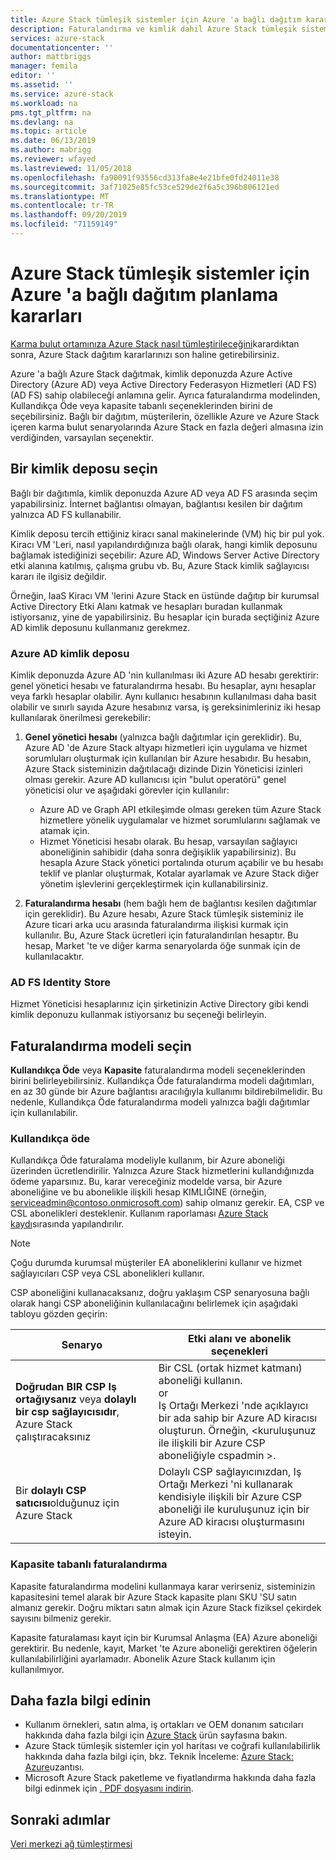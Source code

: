 ```yaml
---
title: Azure Stack tümleşik sistemler için Azure 'a bağlı dağıtım kararları | Microsoft Docs
description: Faturalandırma ve kimlik dahil Azure Stack tümleşik sistemlerin Azure 'a bağlı dağıtımları için dağıtım planlama kararlarını belirleme.
services: azure-stack
documentationcenter: ''
author: mattbriggs
manager: femila
editor: ''
ms.assetid: ''
ms.service: azure-stack
ms.workload: na
pms.tgt_pltfrm: na
ms.devlang: na
ms.topic: article
ms.date: 06/13/2019
ms.author: mabrigg
ms.reviewer: wfayed
ms.lastreviewed: 11/05/2018
ms.openlocfilehash: fa90091f93556cd313fa8e4e21bfe0fd24011e38
ms.sourcegitcommit: 3af71025e85fc53ce529de2f6a5c396b806121ed
ms.translationtype: MT
ms.contentlocale: tr-TR
ms.lasthandoff: 09/20/2019
ms.locfileid: "71159149"
---
```

# <a name="azure-connected-deployment-planning-decisions-for-azure-stack-integrated-systems"></a>Azure Stack tümleşik sistemler için Azure 'a bağlı dağıtım planlama kararları
[Karma bulut ortamınıza Azure Stack nasıl tümleştirileceğini](azure-stack-connection-models.md)karardıktan sonra, Azure Stack dağıtım kararlarınızı son haline getirebilirsiniz.

Azure 'a bağlı Azure Stack dağıtmak, kimlik deponuzda Azure Active Directory (Azure AD) veya Active Directory Federasyon Hizmetleri (AD FS) (AD FS) sahip olabileceği anlamına gelir. Ayrıca faturalandırma modelinden, Kullandıkça Öde veya kapasite tabanlı seçeneklerinden birini de seçebilirsiniz. Bağlı bir dağıtım, müşterilerin, özellikle Azure ve Azure Stack içeren karma bulut senaryolarında Azure Stack en fazla değeri almasına izin verdiğinden, varsayılan seçenektir.

## <a name="choose-an-identity-store"></a>Bir kimlik deposu seçin
Bağlı bir dağıtımla, kimlik deponuzda Azure AD veya AD FS arasında seçim yapabilirsiniz. İnternet bağlantısı olmayan, bağlantısı kesilen bir dağıtım yalnızca AD FS kullanabilir.

Kimlik deposu tercih ettiğiniz kiracı sanal makinelerinde (VM) hiç bir pul yok. Kiracı VM 'Leri, nasıl yapılandırdığınıza bağlı olarak, hangi kimlik deposunu bağlamak istediğinizi seçebilir: Azure AD, Windows Server Active Directory etki alanına katılmış, çalışma grubu vb. Bu, Azure Stack kimlik sağlayıcısı kararı ile ilgisiz değildir.

Örneğin, IaaS Kiracı VM 'lerini Azure Stack en üstünde dağıtıp bir kurumsal Active Directory Etki Alanı katmak ve hesapları buradan kullanmak istiyorsanız, yine de yapabilirsiniz. Bu hesaplar için burada seçtiğiniz Azure AD kimlik deposunu kullanmanız gerekmez.

### <a name="azure-ad-identity-store"></a>Azure AD kimlik deposu
Kimlik deponuzda Azure AD 'nin kullanılması iki Azure AD hesabı gerektirir: genel yönetici hesabı ve faturalandırma hesabı. Bu hesaplar, aynı hesaplar veya farklı hesaplar olabilir. Aynı kullanıcı hesabının kullanılması daha basit olabilir ve sınırlı sayıda Azure hesabınız varsa, iş gereksinimleriniz iki hesap kullanılarak önerilmesi gerekebilir:

1. **Genel yönetici hesabı** (yalnızca bağlı dağıtımlar için gereklidir). Bu, Azure AD 'de Azure Stack altyapı hizmetleri için uygulama ve hizmet sorumluları oluşturmak için kullanılan bir Azure hesabıdır. Bu hesabın, Azure Stack sisteminizin dağıtılacağı dizinde Dizin Yöneticisi izinleri olması gerekir. Azure AD kullanıcısı için "bulut operatörü" genel yöneticisi olur ve aşağıdaki görevler için kullanılır:

    - Azure AD ve Graph API etkileşimde olması gereken tüm Azure Stack hizmetlere yönelik uygulamalar ve hizmet sorumlularını sağlamak ve atamak için.
    - Hizmet Yöneticisi hesabı olarak. Bu hesap, varsayılan sağlayıcı aboneliğinin sahibidir (daha sonra değişiklik yapabilirsiniz). Bu hesapla Azure Stack yönetici portalında oturum açabilir ve bu hesabı teklif ve planlar oluşturmak, Kotalar ayarlamak ve Azure Stack diğer yönetim işlevlerini gerçekleştirmek için kullanabilirsiniz.

2. **Faturalandırma hesabı** (hem bağlı hem de bağlantısı kesilen dağıtımlar için gereklidir). Bu Azure hesabı, Azure Stack tümleşik sisteminiz ile Azure ticari arka ucu arasında faturalandırma ilişkisi kurmak için kullanılır. Bu, Azure Stack ücretleri için faturalandırılan hesaptır. Bu hesap, Market 'te ve diğer karma senaryolarda öğe sunmak için de kullanılacaktır.

### <a name="ad-fs-identity-store"></a>AD FS Identity Store
Hizmet Yöneticisi hesaplarınız için şirketinizin Active Directory gibi kendi kimlik deponuzu kullanmak istiyorsanız bu seçeneği belirleyin.  

## <a name="choose-a-billing-model"></a>Faturalandırma modeli seçin
**Kullandıkça Öde** veya **Kapasite** faturalandırma modeli seçeneklerinden birini belirleyebilirsiniz. Kullandıkça Öde faturalandırma modeli dağıtımları, en az 30 günde bir Azure bağlantısı aracılığıyla kullanımı bildirebilmelidir. Bu nedenle, Kullandıkça Öde faturalandırma modeli yalnızca bağlı dağıtımlar için kullanılabilir.  

### <a name="pay-as-you-use"></a>Kullandıkça öde
Kullandıkça Öde faturalama modeliyle kullanım, bir Azure aboneliği üzerinden ücretlendirilir. Yalnızca Azure Stack hizmetlerini kullandığınızda ödeme yaparsınız. Bu, karar vereceğiniz modelde varsa, bir Azure aboneliğine ve bu abonelikle ilişkili hesap KIMLIĞINE (örneğin, serviceadmin@contoso.onmicrosoft.com) sahip olmanız gerekir. EA, CSP ve CSL abonelikleri desteklenir. Kullanım raporlaması [Azure Stack kaydı](azure-stack-registration.md)sırasında yapılandırılır.

> [!NOTE]
> Çoğu durumda kurumsal müşteriler EA aboneliklerini kullanır ve hizmet sağlayıcıları CSP veya CSL abonelikleri kullanır.

CSP aboneliğini kullanacaksanız, doğru yaklaşım CSP senaryosuna bağlı olarak hangi CSP aboneliğinin kullanılacağını belirlemek için aşağıdaki tabloyu gözden geçirin:

|Senaryo|Etki alanı ve abonelik seçenekleri|
|-----|-----|
|**Doğrudan BIR CSP Iş ortağıysanız** veya **dolaylı bir csp sağlayıcısıdır**, Azure Stack çalıştıracaksınız|Bir CSL (ortak hizmet katmanı) aboneliği kullanın.<br>     or<br>Iş Ortağı Merkezi 'nde açıklayıcı bir ada sahip bir Azure AD kiracısı oluşturun. Örneğin, &lt;kuruluşunuz ile ilişkili bir Azure CSP aboneliğiyle cspadmin >.|
|Bir **dolaylı CSP satıcısı**olduğunuz için Azure Stack|Dolaylı CSP sağlayıcınızdan, Iş Ortağı Merkezi 'ni kullanarak kendisiyle ilişkili bir Azure CSP aboneliği ile kuruluşunuz için bir Azure AD kiracısı oluşturmasını isteyin.|

### <a name="capacity-based-billing"></a>Kapasite tabanlı faturalandırma
Kapasite faturalandırma modelini kullanmaya karar verirseniz, sisteminizin kapasitesini temel alarak bir Azure Stack kapasite planı SKU 'SU satın almanız gerekir. Doğru miktarı satın almak için Azure Stack fiziksel çekirdek sayısını bilmeniz gerekir.

Kapasite faturalaması kayıt için bir Kurumsal Anlaşma (EA) Azure aboneliği gerektirir. Bu nedenle, kayıt, Market 'te Azure aboneliği gerektiren öğelerin kullanılabilirliğini ayarlamadır. Abonelik Azure Stack kullanım için kullanılmıyor.

## <a name="learn-more"></a>Daha fazla bilgi edinin
- Kullanım örnekleri, satın alma, iş ortakları ve OEM donanım satıcıları hakkında daha fazla bilgi için [Azure Stack](https://azure.microsoft.com/overview/azure-stack/) ürün sayfasına bakın.
- Azure Stack tümleşik sistemler için yol haritası ve coğrafi kullanılabilirlik hakkında daha fazla bilgi için, bkz. Teknik İnceleme: [Azure Stack: Azure](https://azure.microsoft.com/resources/azure-stack-an-extension-of-azure/)uzantısı. 
- Microsoft Azure Stack paketleme ve fiyatlandırma hakkında daha fazla bilgi edinmek için [. PDF dosyasını indirin](https://azure.microsoft.com/mediahandler/files/resourcefiles/5bc3f30c-cd57-4513-989e-056325eb95e1/Azure-Stack-packaging-and-pricing-datasheet.pdf). 

## <a name="next-steps"></a>Sonraki adımlar
[Veri merkezi ağ tümleştirmesi](azure-stack-network.md)